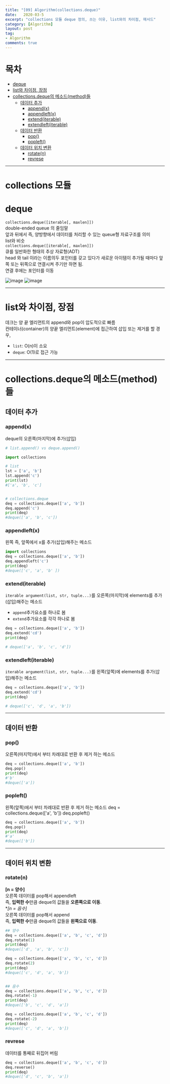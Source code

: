 ```yaml
---
title: "[09] Algorithm(collections.deque)"
date:   2020-03-5
excerpt: "collections 모듈 deque 정의, 쓰는 이유, list와의 차이점, 매서드"
category: [Algorithm]
layout: post
tag:
- Algorithm
comments: true
---
```


# 목차 
- [deque](#deque)
- [list와 차이점, 장점](#list와-차이점,-장점)
- [collections.deque의 메소드(method)들](#collectionsdeque의-메소드(method)들)
   * [데이터 추가](#데이터-추가)
     + [append(x)](#append-x-)
     + [appendleft(x)](#appendleft-x-)
     + [extend(iterable)](#extend-iterable-)
     + [extendleft(iterable)](#extendleft-iterable-)
   * [데이터 반환](#데이터-반환)
     + [pop()](#pop--)
     + [popleft()](#popleft--)
   * [데이터 위치 변환](#데이터-위치-변환)
     + [rotate(n)](#rotate-n-)
     + [revrese](#revrese)





---

# collections 모듈 

# deque
```collections.deque([iterable[, maxlen]])```    
double-ended queue 의 줄임말       
앞과 뒤에서 즉, 양방향에서 데이터를 처리할 수 있는 queue형 자료구조를 의미    
list와 비슷    
```collections.deque([iterable[, maxlen]])```     
 큐를 일반화한 형태의 추상 자료형(ADT)    
head 와 tail 이라는 이름의두 포인터를 갖고 있다가 새로운 아이템이 추가될 때마다 앞쪽 또는 뒤쪽으로 연결시켜 주기만 하면 됨.    
연결 후에는 포인터를 이동       

![image](https://user-images.githubusercontent.com/76824611/117083147-fa320a00-ad7e-11eb-8bd4-05d8a91f9547.png)
![image](https://user-images.githubusercontent.com/76824611/117123682-4fe3d200-add2-11eb-96cb-b2191bebc0d9.png)


----

# list와 차이점, 장점

데크는 양 끝 엘리먼트의 append와 pop이 압도적으로 빠름    
컨테이너(container)의 양끝 엘리먼트(element)에 접근하여 삽입 또는 제거를 할 경우,     
* ```list```: O(n)이 소요
* ```deque```: O(1)로 접근 가능


----


# collections.deque의 메소드(method)들

## 데이터 추가

### append(x)
deque의 오른쪽(마지막)에 추가(삽입)

```python
# list.append() vs deque.append()

import collections

# list
lst = ['a', 'b']
lst.append('c')
print(lst)
#['a', 'b', 'c']


# collections.deque
deq = collections.deque(['a', 'b'])
deq.append('c')
print(deq)
#deque(['a', 'b', 'c'])
```

### appendleft(x)
왼쪽 즉, 앞쪽에서 x를 추가(삽입)해주는 메소드
```python
import collections
deq = collections.deque(['a', 'b'])
deq.appendleft('c')
print(deq)
#deque(['c', 'a', 'b' ])
```

### extend(iterable)
```iterable argument(list, str, tuple...)```를 오른쪽(마지막)에 elements를 추가(삽입)해주는 메소드    
*  ```append```추가요소를 하나로 봄   
*  ```extend```추가요소를 각각 하나로 봄    
```python
deq = collections.deque(['a', 'b'])
deq.extend('cd')
print(deq)

# deque(['a', 'b', 'c', 'd'])
```

### extendleft(iterable)
```iterable argument(list, str, tuple...)```를 왼쪽(앞쪽)에 elements를 추가(삽입)해주는 메소드 
```python
deq = collections.deque(['a', 'b'])
deq.extend('cd')
print(deq)

# deque(['c', 'd', 'a', 'b'])
```
---

## 데이터 반환
### pop()  
오른쪽(마지막)에서 부터 차례대로 반환 후 제거 하는 메소드
```python
deq = collections.deque(['a', 'b'])
deq.pop()
print(deq)
#'b'
#deque(['a'])
```

###  popleft()
왼쪽(앞쪽)에서 부터 차례대로 반환 후 제거 하는 메소드
deq = collections.deque(['a', 'b'])
deq.popleft()
```python
deq = collections.deque(['a', 'b'])
deq.pop()
print(deq)
#'a'
#deque(['b'])
```
---

## 데이터 위치 변환

### rotate(n) 
**[n = 양수]**  
오른쪽 데이터를 pop해서 appendleft   
즉, **입력한 수**만큼 deque의 값들을 **오른쪽으로 이동**.    
**[n = 음수]*   
오른쪽 데이터를 pop해서 append   
즉, **입력한 수**만큼 deque의 값들을 **왼쪽으로 이동**.    
```python
## 양수
deq = collections.deque(['a', 'b', 'c', 'd'])
deq.rotate(1)
print(deq)
#deque(['d', 'a', 'b', 'c'])

deq = collections.deque(['a', 'b', 'c', 'd'])
deq.rotate(2)
print(deq)
#deque(['c', 'd', 'a', 'b'])


## 음수
deq = collections.deque(['a', 'b', 'c', 'd'])
deq.rotate(-1)
print(deq)
#deque(['b', 'c', 'd', 'a'])

deq = collections.deque(['a', 'b', 'c', 'd'])
deq.rotate(-2)
print(deq)
#deque(['c', 'd', 'a', 'b'])
```

### revrese
데이터를 통째로 뒤집어 버림   
```python
deq = collections.deque(['a', 'b', 'c', 'd'])
deq.reverse()
print(deq)
#deque(['d', 'c', 'b', 'a'])
```
